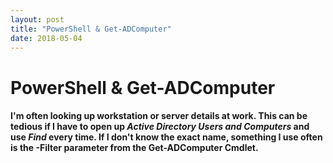 ```yaml
---
layout: post
title: "PowerShell & Get-ADComputer"
date: 2018-05-04
---
```


# PowerShell & Get-ADComputer

#### I'm often looking up workstation or server details at work. This can be tedious if I have to open up *Active Directory Users and Computers* and use *Find* every time. If I don't know the exact name, something I use often is the -Filter parameter from the Get-ADComputer Cmdlet. 
